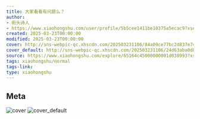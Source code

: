 ```yaml
---
title: 大家看看有问题么？
author:
- 街头诗人
- https://www.xiaohongshu.com/user/profile/5b5cee1411be10375a5ecac9?xsec_token=undefined
created: 2025-03-23T00:00:00
modified: 2025-03-23T00:00:00
cover: http://sns-webpic-qc.xhscdn.com/202503231106/84a09ce77bc2d837e7424c7dc8b4209f/1040g00830pjf1o2rmm004a7kien19im90l905i8!nc_n_webp_prv_1
cover_default: http://sns-webpic-qc.xhscdn.com/202503231106/24d63aba0d8d3589f91d2c1da871a52c/1040g00830pjf1o2rmm004a7kien19im90l905i8!nc_n_webp_mw_1
source: https://www.xiaohongshu.com/explore/65164c45000000001d038993?xsec_token=ABgx67P53nx02cZxZeE8OF-22OnIVEVwOS3G9_57xzihg=
tags: xiaohongshu/normal
tags-link:
type: xiaohongshu
---
```


## Meta

![cover](http://sns-webpic-qc.xhscdn.com/202503231106/84a09ce77bc2d837e7424c7dc8b4209f/1040g00830pjf1o2rmm004a7kien19im90l905i8!nc_n_webp_prv_1)
![cover_default](http://sns-webpic-qc.xhscdn.com/202503231106/24d63aba0d8d3589f91d2c1da871a52c/1040g00830pjf1o2rmm004a7kien19im90l905i8!nc_n_webp_mw_1)
